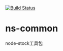 [![Build Status](https://travis-ci.org/node-stock/ns-common.svg?branch=master)](https://travis-ci.org/node-stock/ns-common.svg)

# ns-common

node-stock工具包
